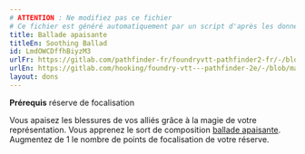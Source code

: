 ```yaml
---
# ATTENTION : Ne modifiez pas ce fichier
# Ce fichier est généré automatiquement par un script d'après les données du module Foundry VTT officiel et de sa traduction
title: Ballade apaisante
titleEn: Soothing Ballad
id: LmdOWCDffhBiyzM3
urlFr: https://gitlab.com/pathfinder-fr/foundryvtt-pathfinder2-fr/-/blob/master/data/feats/LmdOWCDffhBiyzM3.htm
urlEn: https://gitlab.com/hooking/foundry-vtt---pathfinder-2e/-/blob/master/packs/data/feats.db/soothing-ballad.json
layout: dons
---
```

**Prérequis** réserve de focalisation

Vous apaisez les blessures de vos alliés grâce à la magie de votre représentation. Vous apprenez le sort de composition [ballade apaisante](../sorts/ballade-apaisante.html). Augmentez de 1 le nombre de points de focalisation de votre réserve.
